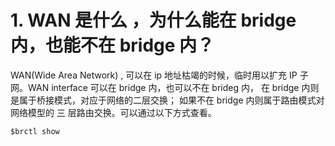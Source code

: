 # 1. WAN 是什么 ，为什么能在 bridge 内，也能不在 bridge 内？

WAN(Wide Area Network) , 可以在 ip 地址枯竭的时候，临时用以扩充 IP 子网。WAN interface 可以在 bridge 内，也可以不在 brideg 内， 在 bridge 内则是属于桥接模式，对应于网络的二层交换；  如果不在 bridge 内则属于路由模式对网络模型的 三 层路由交换。可以通过以下方式查看。

```
$brctl show 
```



